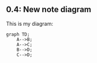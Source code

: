 ## 0.4: New note diagram

This is my diagram:

```mermaid
graph TD;
    A-->B;
    A-->C;
    B-->D;
    C-->D;
```